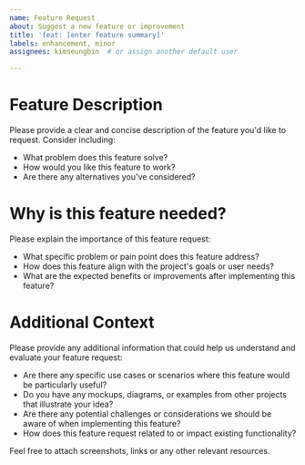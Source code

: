 ```yaml
---
name: Feature Request
about: Suggest a new feature or improvement
title: 'feat: [enter feature summary]'
labels: enhancement, minor
assignees: kimseungbin  # or assign another default user

---
```


# Feature Description

Please provide a clear and concise description of the feature you'd like to request. Consider including:

- What problem does this feature solve?
- How would you like this feature to work?
- Are there any alternatives you've considered?

# Why is this feature needed?

Please explain the importance of this feature request:

- What specific problem or pain point does this feature address?
- How does this feature align with the project's goals or user needs?
- What are the expected benefits or improvements after implementing this feature?

# Additional Context

Please provide any additional information that could help us understand and evaluate your feature request:

- Are there any specific use cases or scenarios where this feature would be particularly useful?
- Do you have any mockups, diagrams, or examples from other projects that illustrate your idea?
- Are there any potential challenges or considerations we should be aware of when implementing this feature?
- How does this feature request related to or impact existing functionality?

Feel free to attach screenshots, links or any other relevant resources.